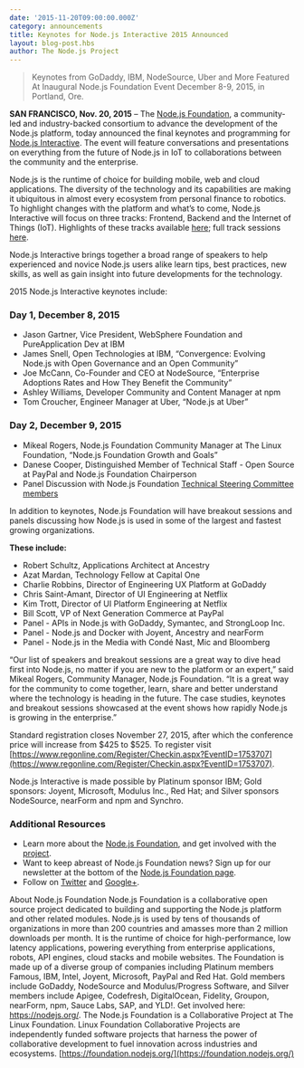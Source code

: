 ```yaml
---
date: '2015-11-20T09:00:00.000Z'
category: announcements
title: Keynotes for Node.js Interactive 2015 Announced
layout: blog-post.hbs
author: The Node.js Project
---
```


> Keynotes from GoDaddy, IBM, NodeSource, Uber and More Featured At Inaugural Node.js Foundation Event December 8-9, 2015, in Portland, Ore.

**SAN FRANCISCO, Nov. 20, 2015** – The [Node.js Foundation](https://foundation.nodejs.org/), a community-led and industry-backed consortium to advance the development of the Node.js platform, today announced the final keynotes and programming for [Node.js Interactive](http://events.linuxfoundation.org/events/node-interactive). The event will feature conversations and presentations on everything from the future of Node.js in IoT to collaborations between the community and the enterprise.

Node.js is the runtime of choice for building mobile, web and cloud applications. The diversity of the technology and its capabilities are making it ubiquitous in almost every ecosystem from personal finance to robotics. To highlight changes with the platform and what’s to come, Node.js Interactive will focus on three tracks: Frontend, Backend and the Internet of Things (IoT). Highlights of these tracks available [here](/blog/announcements/interactive-2015-programming/); full track sessions [here](http://events.linuxfoundation.org/events/node-interactive/program/schedule).

Node.js Interactive brings together a broad range of speakers to help experienced and novice Node.js users alike learn tips, best practices, new skills, as well as gain insight into future developments for the technology.

2015 Node.js Interactive keynotes include:

### Day 1, December 8, 2015

- Jason Gartner, Vice President, WebSphere Foundation and PureApplication Dev at IBM
- James Snell, Open Technologies at IBM, “Convergence: Evolving Node.js with Open Governance and an Open Community”
- Joe McCann, Co-Founder and CEO at NodeSource, “Enterprise Adoptions Rates and How They Benefit the Community”
- Ashley Williams, Developer Community and Content Manager at npm
- Tom Croucher, Engineer Manager at Uber, “Node.js at Uber”

### Day 2, December 9, 2015

- Mikeal Rogers, Node.js Foundation Community Manager at The Linux Foundation, “Node.js Foundation Growth and Goals”
- Danese Cooper, Distinguished Member of Technical Staff - Open Source at PayPal and Node.js Foundation Chairperson
- Panel Discussion with Node.js Foundation [Technical Steering Committee members](https://foundation.nodejs.org/tsc/)

In addition to keynotes, Node.js Foundation will have breakout sessions and panels discussing how Node.js is used in some of the largest and fastest growing organizations.

**These include:**

- Robert Schultz, Applications Architect at Ancestry
- Azat Mardan, Technology Fellow at Capital One
- Charlie Robbins, Director of Engineering UX Platform at GoDaddy
- Chris Saint-Amant, Director of UI Engineering at Netflix
- Kim Trott, Director of UI Platform Engineering at Netflix
- Bill Scott, VP of Next Generation Commerce at PayPal
- Panel - APIs in Node.js with GoDaddy, Symantec, and StrongLoop Inc.
- Panel - Node.js and Docker with Joyent, Ancestry and nearForm
- Panel - Node.js in the Media with Condé Nast, Mic and Bloomberg

“Our list of speakers and breakout sessions are a great way to dive head first into Node.js, no matter if you are new to the platform or an expert,” said Mikeal Rogers, Community Manager, Node.js Foundation. “It is a great way for the community to come together, learn, share and better understand where the technology is heading in the future. The case studies, keynotes and breakout sessions showcased at the event shows how rapidly Node.js is growing in the enterprise.”

Standard registration closes November 27, 2015, after which the conference price will increase from $425 to $525. To register visit [https://www.regonline.com/Register/Checkin.aspx?EventID=1753707](https://www.regonline.com/Register/Checkin.aspx?EventID=1753707).

Node.js Interactive is made possible by Platinum sponsor IBM; Gold sponsors: Joyent, Microsoft, Modulus Inc., Red Hat; and Silver sponsors NodeSource, nearForm and npm and Synchro.

### Additional Resources

- Learn more about the [Node.js Foundation](https://foundation.nodejs.org/), and get involved with the [project](/get-involved/).
- Want to keep abreast of Node.js Foundation news? Sign up for our newsletter at the bottom of the [Node.js Foundation page](https://foundation.nodejs.org/).
- Follow on [Twitter](https://twitter.com/nodejs?ref_src=twsrc^google|twcamp^serp|twgr^author) and [Google+](https://plus.google.com/u/1/100598160817214911030/posts).

About Node.js Foundation
Node.js Foundation is a collaborative open source project dedicated to building and supporting the Node.js platform and other related modules. Node.js is used by tens of thousands of organizations in more than 200 countries and amasses more than 2 million downloads per month. It is the runtime of choice for high-performance, low latency applications, powering everything from enterprise applications, robots, API engines, cloud stacks and mobile websites. The Foundation is made up of a diverse group of companies including Platinum members Famous, IBM, Intel, Joyent, Microsoft, PayPal and Red Hat. Gold members include GoDaddy, NodeSource and Modulus/Progress Software, and Silver members include Apigee, Codefresh, DigitalOcean, Fidelity, Groupon, nearForm, npm, Sauce Labs, SAP, and YLD!. Get involved here: <https://nodejs.org/>.
The Node.js Foundation is a Collaborative Project at The Linux Foundation. Linux Foundation Collaborative Projects are independently funded software projects that harness the power of collaborative development to fuel innovation across industries and ecosystems. [https://foundation.nodejs.org/](https://foundation.nodejs.org/)
